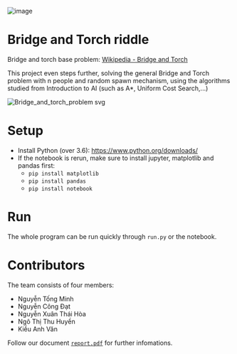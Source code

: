 ![image](https://user-images.githubusercontent.com/86721208/141487358-33479de1-2abf-4fad-a26a-88d9fb0a9457.png)

# Bridge and Torch riddle

Bridge and torch base problem: [Wikipedia - Bridge and Torch](https://en.wikipedia.org/wiki/Bridge_and_torch_problem#:~:text=The%20bridge%20and%20torch%20problem,a%20river%2C%20with%20some%20constraints.)

This project even steps further, solving the general Bridge and Torch problem with n people and random spawn mechanism, using the algorithms studied from Introduction to AI (such as A*, Uniform Cost Search,...)

![Bridge_and_torch_problem svg](https://user-images.githubusercontent.com/86721208/156891018-7d09bbd6-cf46-47fa-95ba-50c25adba750.png)

# Setup
- Install Python (over 3.6): https://www.python.org/downloads/
- If the notebook is rerun, make sure to install jupyter, matplotlib and pandas first:
  - `pip install matplotlib`
  - `pip install pandas`
  - `pip install notebook`

# Run
The whole program can be run quickly through `run.py` or the notebook.

# Contributors
The team consists of four members:
- Nguyễn Tống Minh
- Nguyễn Công Đạt
- Nguyễn Xuân Thái Hòa
- Ngô Thị Thu Huyền
- Kiều Anh Văn


Follow our document [`report.pdf`](https://github.com/minhngt62/IT3060E-capstone-bridgetorch/blob/main/docs/report.pdf) for further infomations.




